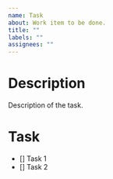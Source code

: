 ```yaml
---
name: Task
about: Work item to be done.
title: ""
labels: ""
assignees: ""
---
```


# Description

Description of the task.

# Task

- [] Task 1
- [] Task 2
